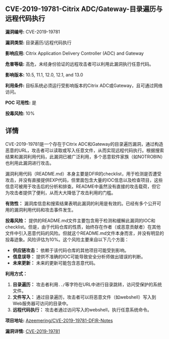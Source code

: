 ## CVE-2019-19781-Citrix ADC/Gateway-目录遍历与远程代码执行

**漏洞编号:** CVE-2019-19781

**漏洞类型:** 目录遍历/远程代码执行

**影响应用:** Citrix Application Delivery Controller (ADC) and Gateway

**危害等级:** 高危，未经身份验证的远程攻击者可以利用此漏洞执行任意代码。

**影响版本:** 10.5, 11.1, 12.0, 12.1, and 13.0

**利用条件:** 目标系统必须运行受影响版本的Citrix ADC或Gateway，且可通过网络访问。

**POC 可用性:** 是

**投毒风险:** 10%

## 详情

CVE-2019-19781是一个存在于Citrix ADC和Gateway的目录遍历漏洞，通过构造恶意的URL，攻击者可以读取或写入任意文件，从而实现远程代码执行。根据搜索结果和漏洞利用代码，此漏洞已被广泛利用，多个恶意软件家族（如NOTROBIN）也利用此漏洞进行攻击。

漏洞利用代码（README.md）本身主要是DFIR的checklist，用于检测是否遭受攻击，并没有直接提供EXP代码，但里面包含大量的IOC信息以及检查项目，这些信息可被用于攻击后的分析和排查。README中虽然没有直接的攻击载荷，但它为攻击者提供了便利，从而大大降低了攻击利用的门槛。

**有效性：**
漏洞库信息和搜索结果表明此漏洞的利用是有效的。已经有多个公开可用的漏洞利用代码和攻击事件发生。

**投毒风险：**
提供的README.md文件主要包含用于检测和缓解此漏洞的IOC和checklist。但是，由于代码仓库的性质，始终存在作者（或恶意贡献者）在其他文件中引入恶意代码的风险。但就这个README.md文件本身而言，并没有明显的投毒迹象。风险评估为10%。这个风险主要来自以下几个方面：

*   **供应链攻击：** 依赖于该代码仓库的其他项目可能受到影响。
*   **信息误导：** 提供不准确的IOC可能导致安全分析师做出错误的判断。
*   **未来更新：** 未来的更新可能包含恶意代码。

**利用方式：**
1.  **目录遍历：** 攻击者利用`../`等字符在URL中进行目录跳转，访问受保护的系统文件。
2.  **文件写入：** 通过目录遍历，攻击者可以将恶意文件（如webshell）写入到Web服务器可访问的目录中。
3.  **远程代码执行：** 攻击者通过访问写入的webshell，执行任意系统命令。

**项目地址:** [Azeemering/CVE-2019-19781-DFIR-Notes](https://github.com/Azeemering/CVE-2019-19781-DFIR-Notes)

**漏洞详情:** [CVE-2019-19781](https://nvd.nist.gov/vuln/detail/CVE-2019-19781)